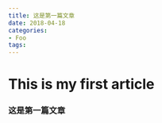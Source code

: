```yaml
---
title: 这是第一篇文章
date: 2018-04-18
categories:
- Foo
tags:
---
```

# This is my first article

### 这是第一篇文章